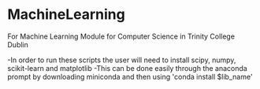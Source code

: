 # MachineLearning
For Machine Learning Module for Computer Science in Trinity College Dublin

-In order to run these scripts the user will need to install scipy, numpy, scikit-learn and matplotlib
-This can be done easily through the anaconda prompt by downloading miniconda and then using 'conda install $lib_name'
